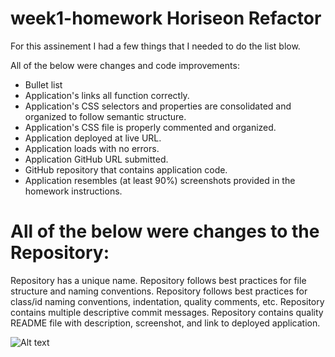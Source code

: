 # week1-homework Horiseon Refactor

For this assinement I had a few things that I needed to do the list blow.



All of the below were changes and code improvements:

* Bullet list
* Application's links all function correctly.
* Application's CSS selectors and properties are consolidated and organized to follow semantic structure.
* Application's CSS file is properly commented and organized.
* Application deployed at live URL.
* Application loads with no errors.
* Application GitHub URL submitted.
* GitHub repository that contains application code.
* Application resembles (at least 90%) screenshots provided in the homework instructions.

# All of the below were changes to the Repository:

Repository has a unique name.
Repository follows best practices for file structure and naming conventions.
Repository follows best practices for class/id naming conventions, indentation, quality comments, etc.
Repository contains multiple descriptive commit messages.
Repository contains quality README file with description, screenshot, and link to deployed application.

![Alt text](/relative/path/to/img.jpg?raw=true "screenshot.png")